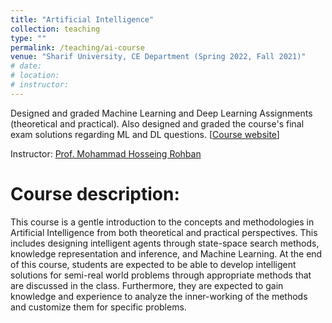 ```yaml
---
title: "Artificial Intelligence"
collection: teaching
type: ""
permalink: /teaching/ai-course
venue: "Sharif University, CE Department (Spring 2022, Fall 2021)"
# date: 
# location: 
# instructor:
---
```

Designed and graded Machine Learning and Deep Learning Assignments (theoretical and practical). Also designed and graded the course's final exam solutions regarding ML and DL questions. [[Course website](https://sut-ai.github.io/)] 

Instructor: [Prof. Mohammad Hosseing Rohban](https://scholar.google.com/citations?user=pRyJ6FkAAAAJ)

Course description:
======
This course is a gentle introduction to the concepts and methodologies in Artificial Intelligence from both theoretical and practical perspectives. This includes designing intelligent agents through state-space search methods, knowledge representation and inference, and Machine Learning. At the end of this course, students are expected to be able to develop intelligent solutions for semi-real world problems through appropriate methods that are discussed in the class. Furthermore, they are expected to gain knowledge and experience to analyze the inner-working of the methods and customize them for specific problems.
